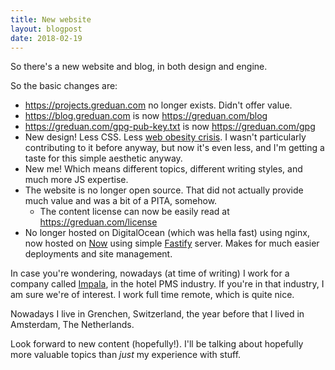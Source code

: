 ```yaml
---
title: New website
layout: blogpost
date: 2018-02-19
---
```


So there's a new website and blog, in both design and engine.

So the basic changes are:

- https://projects.greduan.com no longer exists.  Didn't offer value.
- https://blog.greduan.com is now https://greduan.com/blog
- https://greduan.com/gpg-pub-key.txt is now https://greduan.com/gpg
- New design!  Less CSS.  Less [web obesity crisis][web-obesity].  I wasn't
    particularly contributing to it before anyway, but now it's even less, and
    I'm getting a taste for this simple aesthetic anyway.
- New me!  Which means different topics, different writing styles, and much
    more JS expertise.
- The website is no longer open source.  That did not actually provide much
    value and was a bit of a PITA, somehow.
    - The content license can now be easily read at https://greduan.com/license
- No longer hosted on DigitalOcean (which was hella fast) using nginx, now
    hosted on [Now][now] using simple [Fastify][fastify] server. Makes for much
    easier deployments and site management.

[web-obesity]: http://idlewords.com/talks/website_obesity.htm
[now]: https://zeit.co/now
[fastify]: https://www.fastify.io/

In case you're wondering, nowadays (at time of writing) I work for a company
called [Impala][impala], in the hotel PMS industry.  If you're in that industry,
I am sure we're of interest.  I work full time remote, which is quite nice.

[impala]: https://getimpala.com

Nowadays I live in Grenchen, Switzerland, the year before that I lived in
Amsterdam, The Netherlands.

Look forward to new content (hopefully!).  I'll be talking about hopefully more
valuable topics than *just* my experience with stuff.
